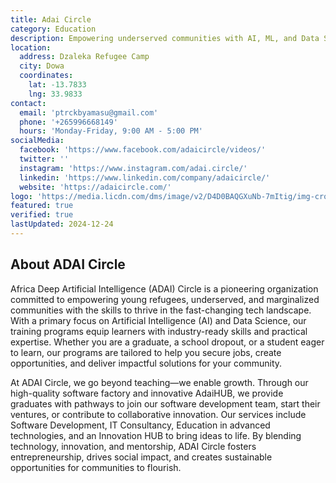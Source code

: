 ```yaml
---
title: Adai Circle
category: Education
description: Empowering underserved communities with AI, ML, and Data Science skills to foster innovation, self-reliance, and success
location:
  address: Dzaleka Refugee Camp
  city: Dowa
  coordinates:
    lat: -13.7833
    lng: 33.9833
contact:
  email: 'ptrckbyamasu@gmail.com'
  phone: '+265996668149'
  hours: 'Monday-Friday, 9:00 AM - 5:00 PM'
socialMedia:
  facebook: 'https://www.facebook.com/adaicircle/videos/'
  twitter: ''
  instagram: 'https://www.instagram.com/adai.circle/'
  linkedin: 'https://www.linkedin.com/company/adaicircle/'
  website: 'https://adaicircle.com/'
logo: 'https://media.licdn.com/dms/image/v2/D4D0BAQGXuNb-7mItig/img-crop_100/img-crop_100/0/1733081763222?e=1743033600&v=beta&t=2Q98KuibtBW63KJ2GelQutAvyR-sz7JW9M9ugxhGYe0'
featured: true
verified: true
lastUpdated: 2024-12-24
---
```


## About ADAI Circle

Africa Deep Artificial Intelligence (ADAI) Circle is a pioneering organization committed to empowering young refugees, underserved, and marginalized communities with the skills to thrive in the fast-changing tech landscape. With a primary focus on Artificial Intelligence (AI) and Data Science, our training programs equip learners with industry-ready skills and practical expertise. Whether you are a graduate, a school dropout, or a student eager to learn, our programs are tailored to help you secure jobs, create opportunities, and deliver impactful solutions for your community.

At ADAI Circle, we go beyond teaching—we enable growth. Through our high-quality software factory and innovative AdaiHUB, we provide graduates with pathways to join our software development team, start their ventures, or contribute to collaborative innovation. Our services include Software Development, IT Consultancy, Education in advanced technologies, and an Innovation HUB to bring ideas to life. By blending technology, innovation, and mentorship, ADAI Circle fosters entrepreneurship, drives social impact, and creates sustainable opportunities for communities to flourish.

